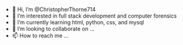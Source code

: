 - 👋 Hi, I’m @ChristopherThorne714
- 👀 I’m interested in full stack development and computer forensics
- 🌱 I’m currently learning html, python, css, and mysql
- 💞️ I’m looking to collaborate on ...
- 📫 How to reach me ...

<!---
ChristopherThorne714/ChristopherThorne714 is a ✨ special ✨ repository because its `README.md` (this file) appears on your GitHub profile.
You can click the Preview link to take a look at your changes.
--->
